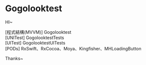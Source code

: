 # Gogolooktest
HI~

[程式結構(MVVM)] Gogolooktest<br>
[UNITest] GogolooktestTests<br>
[UITest] GogolooktestUITests<br>
[PODs] RxSwift、RxCocoa、Moya、Kingfisher、MHLoadingButton<br>

Thanks~
